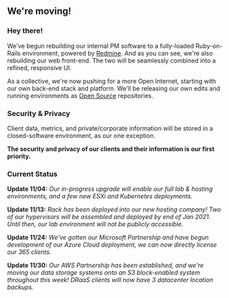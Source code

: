 ## We're moving!

### Hey there!
We've begun rebuilding our internal PM software to a fully-loaded Ruby-on-Rails environment, powered by [Redmine](https://www.redmine.org/).
And as you can see, we're also rebuilding our web front-end. The two will be seamlessly combined into a refined, responsive UI.

As a collective, we're now pushing for a more Open Internet, starting with our own back-end stack and platform.
We'll be releasing our own edits and running environments as [Open Source](https://en.wikipedia.org/wiki/Open_source) repositories.


### Security & Privacy
Client data, metrics, and private/corporate information will be stored in a closed-software environment, as our one exception. 

**The security and privacy of our clients and their information is our first priority.**


### Current Status
**Update 11/04:** *Our in-progress upgrade will enable our full lab & hosting environments, and a few new ESXi and Kubernetes deployments.*

**Update 11/13:** *Rack has been deployed into our new hosting company! Two of our hypervisors will be assembled and deployed by end of Jan 2021. Until then, our lab environment will not be publicly accessible.*

**Update 11/24:** *We've gotten our Microsoft Partnership and have begun development of our Azure Cloud deployment, we can now directly license our 365 clients.*

**Update 11/30:** *Our AWS Partnership has been established, and we're moving our data storage systems onto an S3 block-enabled system throughout this week! DRaaS clients will now have 3 datacenter location backups.*
